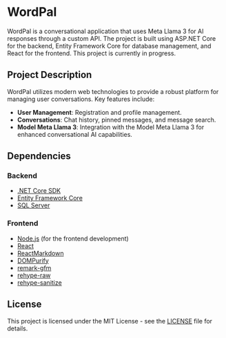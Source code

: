 # WordPal

WordPal is a conversational application that uses Meta Llama 3 for AI responses through a custom API. The project is built using ASP.NET Core for the backend, Entity Framework Core for database management, and React for the frontend. This project is currently in progress.

## Project Description

WordPal utilizes modern web technologies to provide a robust platform for managing user conversations. Key features include:

- **User Management**: Registration and profile management.
- **Conversations**: Chat history, pinned messages, and message search.
- **Model Meta Llama 3**: Integration with the Model Meta Llama 3 for enhanced conversational AI capabilities.

## Dependencies

### Backend

- [.NET Core SDK](https://dotnet.microsoft.com/download)
- [Entity Framework Core](https://docs.microsoft.com/en-us/ef/core/)
- [SQL Server](https://www.microsoft.com/en-us/sql-server/sql-server-downloads)

### Frontend

- [Node.js](https://nodejs.org/) (for the frontend development)
- [React](https://reactjs.org/)
- [ReactMarkdown](https://github.com/remarkjs/react-markdown)
- [DOMPurify](https://github.com/cure53/DOMPurify)
- [remark-gfm](https://github.com/remarkjs/remark-gfm)
- [rehype-raw](https://github.com/rehypejs/rehype-raw)
- [rehype-sanitize](https://github.com/rehypejs/rehype-sanitize)

## License

This project is licensed under the MIT License - see the [LICENSE](LICENSE) file for details.
